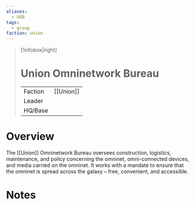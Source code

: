 ```yaml
---
aliases:
  - UOB
tags:
  - group
faction: union
---
```

> [!infobox|right] 
> # Union Omninetwork Bureau
> | | |
> | ---- | ---- |
> | Faction | [[Union]] |
> | Leader |  |
> | HQ/Base | |


# Overview
The [[Union]] Omninetwork Bureau oversees construction, logistics, maintenance, and policy concerning the omninet, omni-connected devices, and media carried on the omninet. It works with a mandate to ensure that the omninet is spread across the galaxy – free, convenient, and accessible.

# Notes